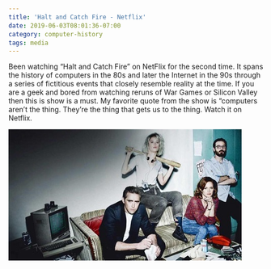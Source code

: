 ```yaml
---
title: 'Halt and Catch Fire - Netflix'
date: 2019-06-03T08:01:36-07:00
category: computer-history 
tags: media 
---
```


Been watching “Halt and Catch Fire” on NetFlix for the second time. It spans the history of computers in the 80s and later the Internet in the 90s through a series of fictitious events that closely resemble reality at the time. If you are a geek and bored from watching reruns of War Games or Silicon Valley then this is show is a must. My favorite quote from the show is “computers aren’t the thing. They’re the thing that gets us to the thing. Watch it on Netflix.

![image 1](/assets/images/events/0-2.jpeg)